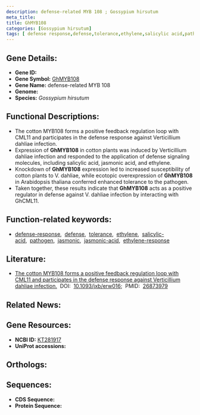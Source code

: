 ```yaml
---
description: defense-related MYB 108 ; Gossypium hirsutum
meta_title:
title: GhMYB108
categories: [Gossypium hirsutum]
tags: [ defense response,defense,tolerance,ethylene,salicylic acid,pathogen,jasmonic,jasmonic acid,ethylene response ]
---
```


## Gene Details:
- **Gene ID:** []()
- **Gene Symbol:** <u>GhMYB108</u>
- **Gene Name:** defense-related MYB 108
- **Genome:** []()
- **Species:** *Gossypium hirsutum*

## Functional Descriptions:
   - The cotton MYB108 forms a positive feedback regulation loop with CML11 and participates in the defense response against Verticillium dahliae infection.
   - Expression of **GhMYB108** in cotton plants was induced by Verticillium dahliae infection and responded to the application of defense signaling molecules, including salicylic acid, jasmonic acid, and ethylene.
   - Knockdown of **GhMYB108** expression led to increased susceptibility of cotton plants to V. dahliae, while ecotopic overexpression of **GhMYB108** in Arabidopsis thaliana conferred enhanced tolerance to the pathogen.
   - Taken together, these results indicate that **GhMYB108** acts as a positive regulator in defense against V. dahliae infection by interacting with GhCML11.

## Function-related keywords:
   - [defense-response](/tags/defense-response/),&nbsp;&nbsp;[defense](/tags/defense/),&nbsp;&nbsp;[tolerance](/tags/tolerance/),&nbsp;&nbsp;[ethylene](/tags/ethylene/),&nbsp;&nbsp;[salicylic-acid](/tags/salicylic-acid/),&nbsp;&nbsp;[pathogen](/tags/pathogen/),&nbsp;&nbsp;[jasmonic](/tags/jasmonic/),&nbsp;&nbsp;[jasmonic-acid](/tags/jasmonic-acid/),&nbsp;&nbsp;[ethylene-response](/tags/ethylene-response/)

## Literature:
   - [The cotton MYB108 forms a positive feedback regulation loop with CML11 and participates in the defense response against Verticillium dahliae infection.](https://doi.org/10.1093/jxb/erw016)&nbsp;&nbsp;DOI:&nbsp;&nbsp;[10.1093/jxb/erw016](https://doi.org/10.1093/jxb/erw016);&nbsp;&nbsp;PMID:&nbsp;&nbsp;[26873979](https://pubmed.ncbi.nlm.nih.gov/26873979/)

## Related News:

## Gene Resources:
- **NCBI ID:**  [KT281917](https://www.ncbi.nlm.nih.gov/gene/?term=KT281917)
- **UniProt accessions:**  [](https://www.uniprot.org/uniprotkb//entry)

## Orthologs:

## Sequences:
- **CDS Sequence:**
- **Protein Sequence:**
